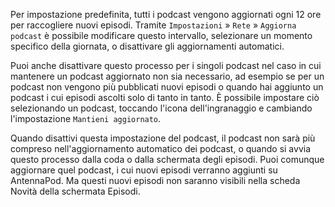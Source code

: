 Per impostazione predefinita, tutti i podcast vengono aggiornati ogni 12 ore per raccogliere nuovi episodi. Tramite `Impostazioni` » `Rete` » `Aggiorna podcast` è possibile modificare questo intervallo, selezionare un momento specifico della giornata, o disattivare gli aggiornamenti automatici.

Puoi anche disattivare questo processo per i singoli podcast nel caso in cui mantenere un podcast aggiornato non sia necessario, ad esempio se per un podcast non vengono più pubblicati nuovi episodi o quando hai aggiunto un podcast i cui episodi ascolti solo di tanto in tanto. È possibile impostare ciò selezionando un podcast, toccando l'icona dell'ingranaggio e cambiando l'impostazione `Mantieni aggiornato`.

Quando disattivi questa impostazione del podcast, il podcast non sarà più compreso nell'aggiornamento automatico dei podcast, o quando si avvia questo processo dalla coda o dalla schermata degli episodi. Puoi comunque aggiornare quel podcast, i cui nuovi episodi verranno aggiunti su AntennaPod. Ma questi nuovi episodi non saranno visibili nella scheda Novità della schermata Episodi.
